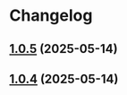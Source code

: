 # Changelog

## [1.0.5](https://github.com/Hexlet/analytics-plugin-yandex-metrika/compare/1.0.4...1.0.5) (2025-05-14)

## [1.0.4](https://github.com/Hexlet/analytics-plugin-yandex-metrika/compare/1.0.3...1.0.4) (2025-05-14)
